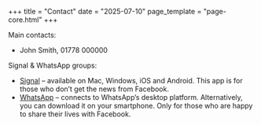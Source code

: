 +++
title = "Contact"
date = "2025-07-10"
page_template = "page-core.html"
+++

Main contacts:

- John Smith, 01778 000000

Signal & WhatsApp groups:

- [Signal](https://signal.org) – available on Mac, Windows, iOS and Android. This app is for those who don’t get the news from Facebook.
- [WhatsApp](https://www.whatsapp.com/download) – connects to WhatsApp’s desktop platform. Alternatively, you can download it on your smartphone. Only for those who are happy to share their lives with Facebook.

